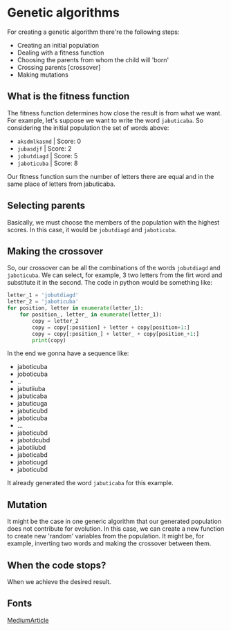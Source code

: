 # Genetic algorithms

For creating a genetic algorithm there're the following steps:  

- Creating an initial population
- Dealing with a fitness function
- Choosing the parents from whom the child will 'born'
- Crossing parents [crossover]
- Making mutations
  
## What is the fitness function

The fitness function determines how close the result is from what we want. For example, let's suppose we want to write the word `jabuticaba`. So considering the initial population the set of words above:

- `aksdmlkasmd` | Score: 0
- `jubasdjf`    | Score: 2
- `jobutdiagd`  | Score: 5
- `jaboticuba`  | Score: 8

Our fitness function sum the number of letters there are equal and in the same place of letters from jabuticaba.

## Selecting parents

Basically, we must choose the members of the population with the highest scores. In this case, it would be `jobutdiagd` and `jaboticuba`.

## Making the crossover 

So, our crossover can be all the combinations of the words `jobutdiagd` and `jaboticuba`. We can select, for example, 3 two letters from the firt word and substitute it in the second. The code in python would be something like:

```python
letter_1 = 'jobutdiagd'
letter_2 = 'jaboticuba'
for position, letter in enumerate(letter_1): 
    for position_, letter_ in enumerate(letter_1): 
        copy = letter_2
        copy = copy[:position] + letter + copy[position+1:]
        copy = copy[:position_] + letter_ + copy[position_+1:]
        print(copy)
```

In the end we gonna have a sequence like: 

- jaboticuba
- joboticuba
- ..
- jabutiiuba
- jabuticaba
- jabuticuga
- jabuticubd
- jaboticuba
- ...
- jaboticubd
- jabotdcubd
- jabotiiubd
- jaboticabd
- jaboticugd
- jaboticubd

It already generated the word `jabuticaba` for this example.

## Mutation

It might be the case in one generic algorithm that our generated population does not contribute for evolution. In this case, we can create a new function to create new 'random' variables from the population. It might be, for example, inverting two words and making the crossover between them.

## When the code stops? 

When we achieve the desired result.

## Fonts

[MediumArticle](https://medium.com/analytics-vidhya/understanding-genetic-algorithms-in-the-artificial-intelligence-spectrum-7021b7cc25e7)